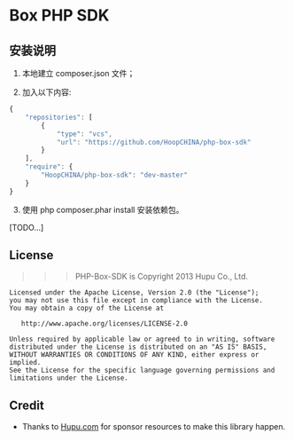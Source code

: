 Box PHP SDK
===========

安装说明
------

1. 本地建立 composer.json 文件；

2. 加入以下内容:

```javascript
{
    "repositories": [
        {
            "type": "vcs",
            "url": "https://github.com/HoopCHINA/php-box-sdk"
        }
    ],
    "require": {
        "HoopCHINA/php-box-sdk": "dev-master"
    }
}
```

3. 使用 php composer.phar install 安装依赖包。 

[TODO...]

License
-------

>>> PHP-Box-SDK is Copyright 2013 Hupu Co., Ltd.

    Licensed under the Apache License, Version 2.0 (the "License");
    you may not use this file except in compliance with the License.
    You may obtain a copy of the License at
    
       http://www.apache.org/licenses/LICENSE-2.0
    
    Unless required by applicable law or agreed to in writing, software
    distributed under the License is distributed on an "AS IS" BASIS,
    WITHOUT WARRANTIES OR CONDITIONS OF ANY KIND, either express or implied.
    See the License for the specific language governing permissions and
    limitations under the License.

Credit
------

* Thanks to [Hupu.com](http://www.hupu.com) for sponsor resources to make
  this library happen.

